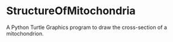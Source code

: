 # StructureOfMitochondria
A Python Turtle Graphics program to draw the cross-section of a mitochondrion.
